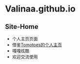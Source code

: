 # Valinaa.github.io
## Site-Home
- 个人主页页面
- 借鉴[Tomotoes的个人主页](https://github.com/Tomotoes/HomePage)
- 嘎嘎炫酷
- 欢迎交流使用

